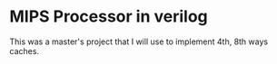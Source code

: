 # MIPS Processor in verilog
This was a master's project that I will use to implement 4th, 8th ways caches.